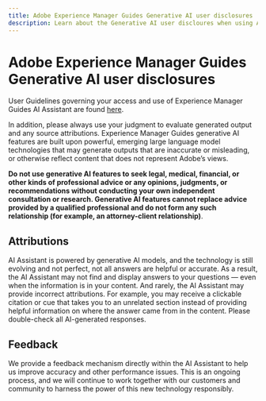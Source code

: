 ```yaml
---
title: Adobe Experience Manager Guides Generative AI user disclosures 
description: Learn about the Generative AI user discloures when using AI Assistant in Adobe Experience Manager Guides. 
---
```


# Adobe Experience Manager Guides Generative AI user disclosures  

User Guidelines governing your access and use of Experience Manager Guides AI Assistant are found [here](https://www.adobe.com/legal/licenses-terms/adobe-gen-ai-user-guidelines.html).

In addition, please always use your judgment to evaluate generated output and any source attributions. Experience Manager Guides generative AI features are built upon powerful, emerging large language model technologies that may generate outputs that are inaccurate or misleading, or otherwise reflect content that does not represent Adobe’s views.   

**Do not use generative AI features to seek legal, medical, financial, or other kinds of professional advice or any opinions, judgments, or recommendations without conducting your own independent consultation or research. Generative AI features cannot replace advice provided by a qualified professional and do not form any such relationship (for example, an attorney-client relationship)**.

## Attributions

AI Assistant is powered by generative AI models, and the technology is still evolving and not perfect, not all answers are helpful or accurate. As a result, the AI Assistant may not find and display answers to your questions — even when the information is in your content. And rarely, the AI Assistant may provide incorrect attributions. For example, you may receive a clickable citation or cue that takes you to an unrelated section instead of providing helpful information on where the answer came from in the content. Please double-check all AI-generated responses.

## Feedback

We provide a feedback mechanism directly within the AI Assistant to help us improve accuracy and other performance issues. This is an ongoing process, and we will continue to work together with our customers and community to harness the power of this new technology responsibly.


